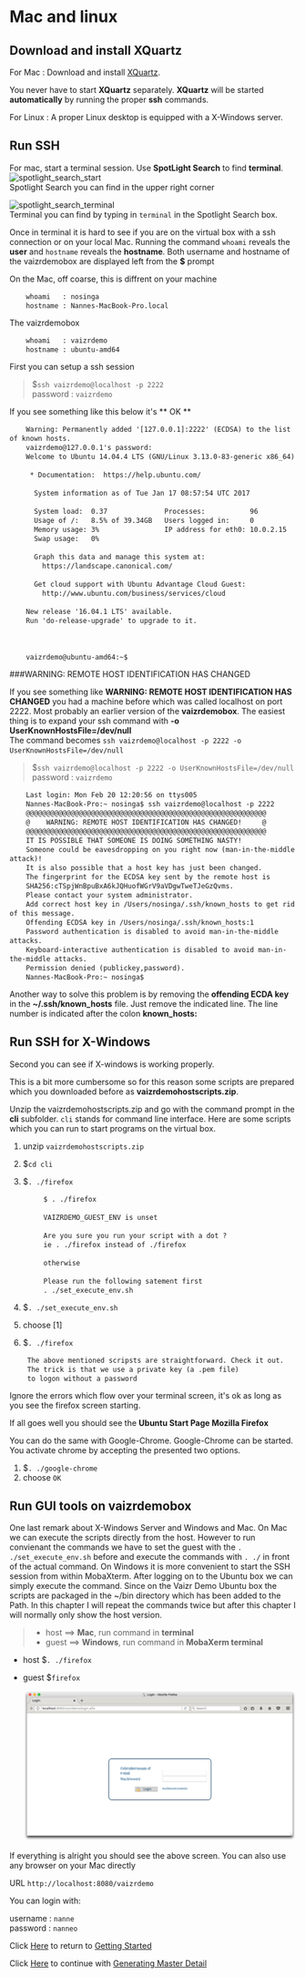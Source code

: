 # Mac and linux

## Download and install XQuartz

For Mac : Download and install <a href='https://www.xquartz.org/' target='_blank'>XQuartz</a>.  

You never have to start **XQuartz** separately. **XQuartz** will be started **automatically** by running the proper **ssh** commands.  

For Linux : A proper Linux desktop is equipped with a X-Windows server.

## Run SSH

For mac, start a terminal session. Use **SpotLight Search** to find **terminal**. 
![spotlight_search_start](./../../images/spotlight_search_start.png)  
Spotlight Search you can find in the upper right corner  


![spotlight_search_terminal](./../../images/spotlight_search_terminal.png)  
Terminal you can find by typing in `terminal` in the Spotlight Search box.

Once in terminal it is hard to see if you are on the virtual box with a ssh connection or on your local Mac. Running the command `whoami` reveals the **user** and `hostname` reveals the **hostname**. Both username and hostname of the vaizrdemobox are displayed left from the **$** prompt 

On the Mac, off coarse, this is diffrent on your machine

        whoami   : nosinga
        hostname : Nannes-MacBook-Pro.local

The vaizrdemobox

        whoami   : vaizrdemo
        hostname : ubuntu-amd64

First you can setup a ssh session  
> $`ssh vaizrdemo@localhost -p 2222`  
> password : `vaizrdemo`

If you see something like this below it's ** OK **

        Warning: Permanently added '[127.0.0.1]:2222' (ECDSA) to the list of known hosts.
        vaizrdemo@127.0.0.1's password:
        Welcome to Ubuntu 14.04.4 LTS (GNU/Linux 3.13.0-83-generic x86_64)

         * Documentation:  https://help.ubuntu.com/

          System information as of Tue Jan 17 08:57:54 UTC 2017

          System load:  0.37              Processes:           96
          Usage of /:   8.5% of 39.34GB   Users logged in:     0
          Memory usage: 3%                IP address for eth0: 10.0.2.15
          Swap usage:   0%

          Graph this data and manage this system at:
            https://landscape.canonical.com/

          Get cloud support with Ubuntu Advantage Cloud Guest:
            http://www.ubuntu.com/business/services/cloud

        New release '16.04.1 LTS' available.
        Run 'do-release-upgrade' to upgrade to it.



        vaizrdemo@ubuntu-amd64:~$

###WARNING: REMOTE HOST IDENTIFICATION HAS CHANGED

If you see something like **WARNING: REMOTE HOST IDENTIFICATION HAS CHANGED** you had a machine before which was called localhost on port 2222. Most probably an earlier version of the **vaizrdemobox**.  The easiest thing is to expand your ssh command with **-o UserKnownHostsFile=/dev/null**  
The command becomes `ssh vaizrdemo@localhost -p 2222 -o UserKnownHostsFile=/dev/null`

> $`ssh vaizrdemo@localhost -p 2222 -o UserKnownHostsFile=/dev/null`  
> password : `vaizrdemo`


        Last login: Mon Feb 20 12:20:56 on ttys005
        Nannes-MacBook-Pro:~ nosinga$ ssh vaizrdemo@localhost -p 2222
        @@@@@@@@@@@@@@@@@@@@@@@@@@@@@@@@@@@@@@@@@@@@@@@@@@@@@@@@@@@
        @    WARNING: REMOTE HOST IDENTIFICATION HAS CHANGED!     @
        @@@@@@@@@@@@@@@@@@@@@@@@@@@@@@@@@@@@@@@@@@@@@@@@@@@@@@@@@@@
        IT IS POSSIBLE THAT SOMEONE IS DOING SOMETHING NASTY!
        Someone could be eavesdropping on you right now (man-in-the-middle attack)!
        It is also possible that a host key has just been changed.
        The fingerprint for the ECDSA key sent by the remote host is
        SHA256:cTSpjWnBpuBxA6kJQHuofWGrV9aVDgwTweTJeGzQvms.
        Please contact your system administrator.
        Add correct host key in /Users/nosinga/.ssh/known_hosts to get rid of this message.
        Offending ECDSA key in /Users/nosinga/.ssh/known_hosts:1
        Password authentication is disabled to avoid man-in-the-middle attacks.
        Keyboard-interactive authentication is disabled to avoid man-in-the-middle attacks.
        Permission denied (publickey,password).
        Nannes-MacBook-Pro:~ nosinga$ 

Another way to solve this problem is by removing the **offending ECDA key** in the **~/.ssh/known_hosts** file. Just remove the indicated line. The line number is indicated after the colon **known_hosts:**


## Run SSH for X-Windows
Second you can see if X-windows is working properly.  

This is a bit more cumbersome so for this reason some scripts are prepared which you downloaded before as **vaizrdemohostscripts.zip**.  

Unzip the vaizrdemohostscripts.zip and go with the command prompt in the **cli** subfolder. `cli` stands for command line interface. Here are some scripts which you can run to start programs on the virtual box.

1. unzip `vaizrdemohostscripts.zip`
2. $`cd cli`
3. $`. ./firefox`

            $ . ./firefox

            VAIZRDEMO_GUEST_ENV is unset

            Are you sure you run your script with a dot ?
            ie . ./firefox instead of ./firefox

            otherwise

            Please run the following satement first
            . ./set_execute_env.sh

4. $`. ./set_execute_env.sh`
5. choose [1]
6. $`. ./firefox`

        The above mentioned scripsts are straightforward. Check it out. 
        The trick is that we use a private key (a .pem file) 
        to logon without a password

Ignore the errors which flow over your terminal screen, it's ok as long as you see the firefox screen starting.  

If all goes well you should see the **Ubuntu Start Page Mozilla Firefox**  

You can do the same with Google-Chrome. Google-Chrome can be started. You activate chrome by accepting the presented two options.

1. $`. ./google-chrome`
2. choose `OK`

## Run GUI tools on vaizrdemobox
One last remark about X-Windows Server and Windows and Mac. On Mac we can execute the scripts directly from the host. However to run convienant the commands we have to set the guest with the `. ./set_execute_env.sh` before and execute the commands with `. ./` in front of the actual command. On Windows it is more convenient to start the SSH session from within MobaXterm. After logging on to the Ubuntu box we can simply execute the command. Since on the Vaizr Demo Ubuntu box the scripts are packaged in the ~/bin directory which has been added to the Path. In this chapter I will repeat the commands twice but after this chapter I will normally only show the host version.

>  * host ==> **Mac**, run command in **terminal**
>   * guest ==> **Windows**, run command in **MobaXerm terminal**  

* host  $`. ./firefox`
* guest $`firefox`

    ![firefox_vaizrdemo](./../images/firefox_vaizrdemo.png)

If everything is alright you should see the above screen. You can also use any browser on your Mac directly  

URL `http://localhost:8080/vaizrdemo`  

You can login with:

username : `nanne`  
password : `nanneo`  

Click [Here](./../professionalpowerui/gettingstarted) to return to [Getting Started](./../professionalpowerui/gettingstarted)  

Click [Here](./../professionalpowerui/masterdetail) to continue with [Generating Master Detail](./../professionalpowerui/masterdetail)
